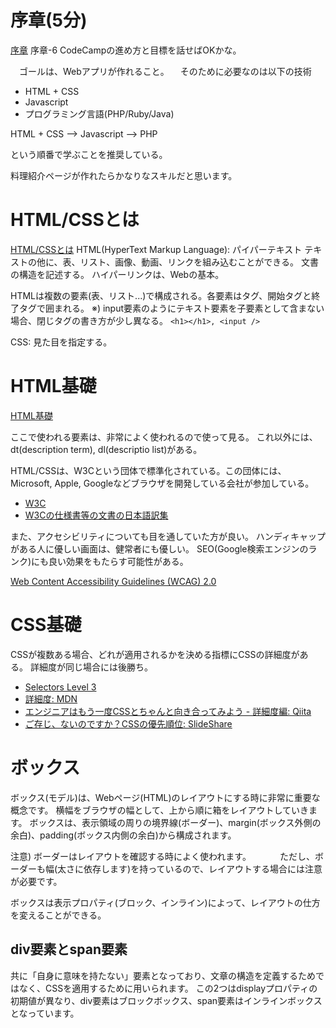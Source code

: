 # 序章(5分)
[序章](pre.md)
 序章-6 CodeCampの進め方と目標を話せばOKかな。

　ゴールは、Webアプリが作れること。
　そのために必要なのは以下の技術

* HTML + CSS
* Javascript
* プログラミング言語(PHP/Ruby/Java)

HTML + CSS --> Javascript --> PHP

という順番で学ぶことを推奨している。

料理紹介ページが作れたらかなりなスキルだと思います。

# HTML/CSSとは
[HTML/CSSとは](1.md)
HTML(HyperText Markup Language): パイパーテキスト
テキストの他に、表、リスト、画像、動画、リンクを組み込むことができる。
文書の構造を記述する。
ハイパーリンクは、Webの基本。

HTMLは複数の要素(表、リスト...)で構成される。各要素はタグ、開始タグと終了タグで囲まれる。
※) input要素のようにテキスト要素を子要素として含まない場合、閉じタグの書き方が少し異なる。
`<h1></h1>, <input />`


CSS: 見た目を指定する。

# HTML基礎
[HTML基礎](2.md)

ここで使われる要素は、非常によく使われるので使って見る。
これ以外には、dt(description term), dl(descriptio list)がある。

HTML/CSSは、W3Cという団体で標準化されている。この団体には、Microsoft, Apple, Googleなどブラウザを開発している会社が参加している。
* [W3C](https://www.w3.org/)
* [W3Cの仕様書等の文書の日本語訳集](https://www.w3.org/Consortium/Translation/Japanese)

また、アクセシビリティについても目を通していた方が良い。
ハンディキャップがある人に優しい画面は、健常者にも優しい。
SEO(Google検索エンジンのランク)にも良い効果をもたらす可能性がある。

[Web Content Accessibility Guidelines (WCAG) 2.0](http://waic.jp/docs/WCAG20/Overview.html)

# CSS基礎
CSSが複数ある場合、どれが適用されるかを決める指標にCSSの詳細度がある。
詳細度が同じ場合には後勝ち。
* [Selectors Level 3](https://www.w3.org/TR/2011/REC-css3-selectors-20110929/)
* [詳細度: MDN](https://developer.mozilla.org/ja/docs/Web/CSS/Specificity)
* [エンジニアはもう一度CSSとちゃんと向き合ってみよう - 詳細度編: Qiita](http://qiita.com/izumin5210/items/8ae78cb4f4bd325bccb4)
* [ご存じ、ないのですか？CSSの優先順位: SlideShare](http://www.slideshare.net/yumi-uniq-ishizaki/css-13918388)

# ボックス
ボックス(モデル)は、Webページ(HTML)のレイアウトにする時に非常に重要な概念です。
横幅をブラウザの幅として、上から順に箱をレイアウトしていきます。
ボックスは、表示領域の周りの境界線(ボーダー)、margin(ボックス外側の余白)、padding(ボックス内側の余白)から構成されます。

注意) ボーダーはレイアウトを確認する時によく使われます。
　　　ただし、ボーダーも幅(太さに依存します)を持っているので、レイアウトする場合には注意が必要です。

ボックスは表示プロパティ(ブロック、インライン)によって、レイアウトの仕方を変えることができる。

## div要素とspan要素
共に「自身に意味を持たない」要素となっており、文章の構造を定義するためではなく、CSSを適用するために用いられます。
この2つはdisplayプロパティの初期値が異なり、div要素はブロックボックス、span要素はインラインボックスとなっています。


